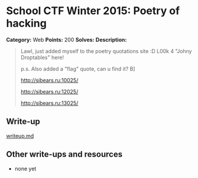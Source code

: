 # School CTF Winter 2015: Poetry of hacking

**Category:** Web
**Points:** 200
**Solves:** 
**Description:**

> Lawl, just added myself to the poetry quotations site :D L00k 4 "Johny Droptables" here!
> 
> 
> p.s. Also added a "flag" quote, can u find it? B]
> 
> <http://sibears.ru:10025/>
> 
> 
> <http://sibears.ru:12025/>
> 
> 
> <http://sibears.ru:13025/>


## Write-up

[writeup.md](./writeup.md)

## Other write-ups and resources

* none yet
